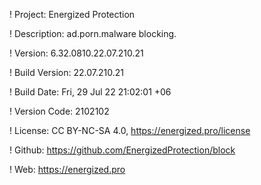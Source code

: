 ! Project: Energized Protection

! Description: ad.porn.malware blocking.

! Version: 6.32.0810.22.07.210.21

! Build Version: 22.07.210.21

! Build Date: Fri, 29 Jul 22 21:02:01 +06

! Version Code: 2102102

! License: CC BY-NC-SA 4.0, https://energized.pro/license

! Github: https://github.com/EnergizedProtection/block

! Web: https://energized.pro
